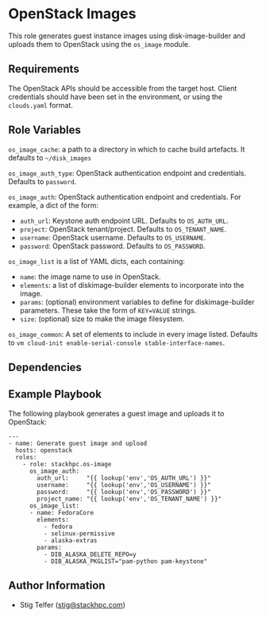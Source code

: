 OpenStack Images
================

This role generates guest instance images using disk-image-builder
and uploads them to OpenStack using the `os_image` module.

Requirements
------------

The OpenStack APIs should be accessible from the target host.
Client credentials should have been set in the environment, or
using the `clouds.yaml` format.

Role Variables
--------------

`os_image_cache`: a path to a directory in which to cache build artefacts.
It defaults to `~/disk_images`

`os_image_auth_type`: OpenStack authentication endpoint and credentials.
Defaults to `password`.

`os_image_auth`: OpenStack authentication endpoint and credentials.  For example, a dict of the form:
* `auth_url`: Keystone auth endpoint URL.  Defaults to `OS_AUTH_URL`.
* `project`: OpenStack tenant/project.  Defaults to `OS_TENANT_NAME`.
* `username`: OpenStack username.  Defaults to `OS_USERNAME`.
* `password`: OpenStack password.  Defaults to `OS_PASSWORD`.  

`os_image_list` is a list of YAML dicts, each containing:
* `name`: the image name to use in OpenStack.
* `elements`: a list of diskimage-builder elements to incorporate into the image.
* `params`: (optional) environment variables to define for diskimage-builder parameters.
  These take the form of `KEY=VALUE` strings.
* `size`: (optional) size to make the image filesystem.

`os_image_common`: A set of elements to include in every image listed.
Defaults to `vm cloud-init enable-serial-console stable-interface-names`.

Dependencies
------------

Example Playbook
----------------

The following playbook generates a guest image and uploads it to OpenStack:

    ---
    - name: Generate guest image and upload
      hosts: openstack
      roles:
        - role: stackhpc.os-image
          os_image_auth:
            auth_url:     "{{ lookup('env','OS_AUTH_URL') }}"
            username:     "{{ lookup('env','OS_USERNAME') }}"
            password:     "{{ lookup('env','OS_PASSWORD') }}"
            project_name: "{{ lookup('env','OS_TENANT_NAME') }}"
          os_image_list:
          - name: FedoraCore
            elements:
              - fedora
              - selinux-permissive
              - alaska-extras
            params:
              - DIB_ALASKA_DELETE_REPO=y
              - DIB_ALASKA_PKGLIST="pam-python pam-keystone"

Author Information
------------------

- Stig Telfer (<stig@stackhpc.com>)
